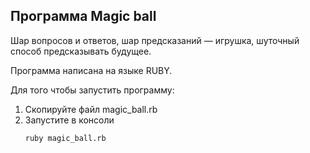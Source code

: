 ## Программа Magic ball

Шар вопросов и ответов, шар предсказаний — игрушка, шуточный способ предсказывать будущее.

Программа написана на языке  RUBY. 

Для того чтобы запустить программу: 
1. Скопируйте файл magic_ball.rb
2. Запустите в консоли
   ```
   ruby magic_ball.rb
   ```
